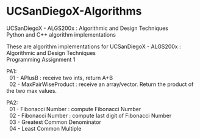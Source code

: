 # UCSanDiegoX-Algorithms
UCSanDiegoX -  ALGS200x : Algorithmic and Design Techniques  
Python and C++ algorithm implementations

These are algorithm implementations for UCSanDiegoX -  ALGS200x : Algorithmic and Design Techniques  
Programming Assignment 1

PA1:  
&nbsp; 01 - APlusB : receive two ints, return A+B  
&nbsp; 02 - MaxPairWiseProduct : receive an array/vector. Return the product of the two max values.  

PA2:  
&nbsp; 01 - Fibonacci Number : compute Fibonacci Number  
&nbsp; 02 - Fibonacci Number : compute last digit of Fibonacci Number  
&nbsp; 03 - Greatest Common Denominator  
&nbsp; 04 - Least Common Multiple  
